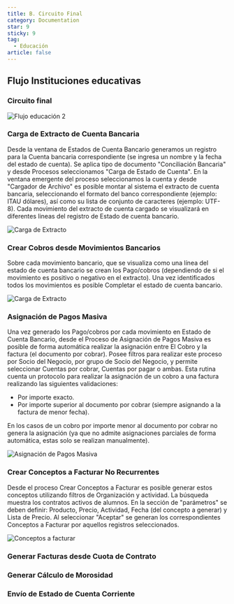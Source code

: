 ```yaml
---
title: B. Circuito Final
category: Documentation
star: 9
sticky: 9
tag: 
  - Educación
article: false
---
```


## Flujo Instituciones educativas

### Circuito final

![Flujo educación 2](/assets/img/docs/education-management/edum-image2.png)

### Carga de Extracto de Cuenta Bancaria

Desde la ventana de Estados de Cuenta Bancario generamos un registro para la Cuenta bancaria correspondiente (se ingresa un nombre y la fecha del estado de cuenta). Se aplica tipo de documento "Conciliación Bancaria" y desde Procesos seleccionamos "Carga de Estado de Cuenta".
En la ventana emergente del proceso seleccionamos la cuenta y desde "Cargador de Archivo" es posible montar al sistema el extracto de cuenta bancaria, seleccionando el formato del banco correspondiente (ejemplo: ITAU dólares), así como su lista de conjunto de caracteres (ejemplo: UTF-8).
Cada movimiento del extracto de cuenta cargado se visualizará en diferentes lineas del registro de Estado de cuenta bancario.

![Carga de Extracto](/assets/img/docs/education-management/edum-image6.png)

### Crear Cobros desde Movimientos Bancarios

Sobre cada movimiento bancario, que se visualiza como una línea del estado de cuenta bancario se crean los Pago/cobros (dependiendo de si el movimiento es positivo o negativo en el extracto). Una vez identificados todos los movimientos es posible Completar el estado de cuenta bancario.

![Carga de Extracto](/assets/img/docs/education-management/edum-image7.png)

### Asignación de Pagos Masiva

Una vez generado los Pago/cobros por cada movimiento en Estado de Cuenta Bancario, desde el Proceso de Asignación de Pagos Masiva es posible de forma automática realizar la asignación entre El Cobro y la factura (el documento por cobrar).
Posee filtros para realizar este proceso por Socio del Negocio, por grupo de Socio del Negocio, y permite seleccionar Cuentas por cobrar, Cuentas por pagar o ambas.
Esta rutina cuenta un protocolo para realizar la asignación de un cobro a una factura realizando las siguientes validaciones:

* Por importe exacto.
* Por importe superior al documento por cobrar (siempre asignando a la factura de menor fecha).

En los casos de un cobro por importe menor al documento por cobrar no genera la asignación (ya que no admite asignaciones parciales de forma automática, estas solo se realizan manualmente).

![Asignación de Pagos Masiva](/assets/img/docs/education-management/edum-image8.png)

### Crear Conceptos a Facturar No Recurrentes

Desde el proceso Crear Conceptos a Facturar es posible generar estos conceptos utilizando filtros de Organización y actividad.
La búsqueda muestra los contratos activos de alumnos.
En la sección de "parámetros" se deben definir:
Producto, Precio, Actividad, Fecha (del concepto a generar) y Lista de Precio.
Al seleccionar "Aceptar" se generan los correspondientes Conceptos a Facturar por aquellos registros seleccionados.

![Conceptos a facturar](/assets/img/docs/education-management/edum-image9.png)

### Generar Facturas desde Cuota de Contrato



### Generar Cálculo de Morosidad



###  Envío de Estado de Cuenta Corriente

